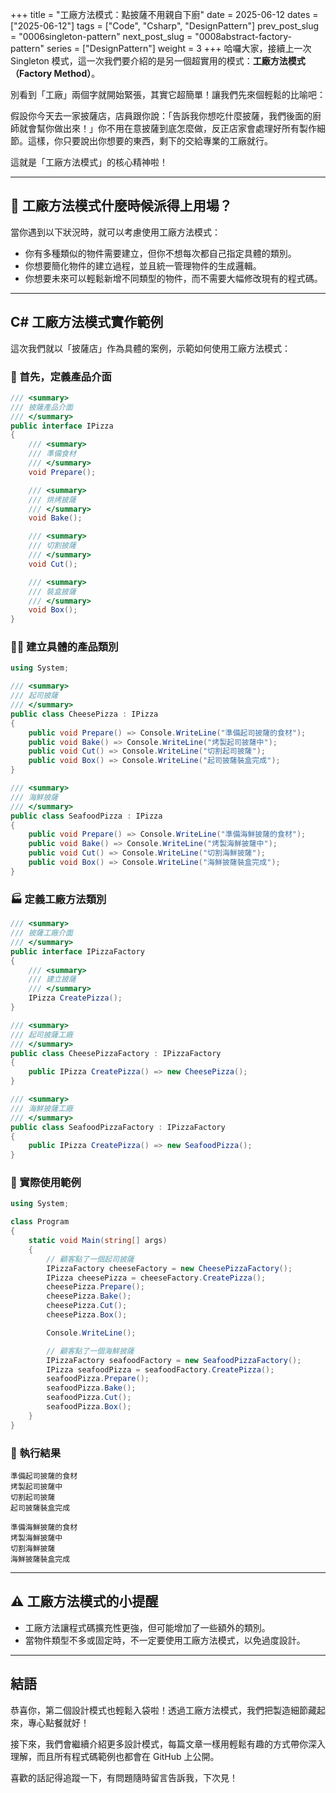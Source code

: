 +++
title = "工廠方法模式：點披薩不用親自下廚"
date = 2025-06-12
dates = ["2025-06-12"]
tags = ["Code", "Csharp", "DesignPattern"]
prev_post_slug = "0006singleton-pattern"
next_post_slug = "0008abstract-factory-pattern"
series = ["DesignPattern"]
weight = 3
+++
哈囉大家，接續上一次 Singleton 模式，這一次我們要介紹的是另一個超實用的模式：**工廠方法模式（Factory Method）**。

別看到「工廠」兩個字就開始緊張，其實它超簡單！讓我們先來個輕鬆的比喻吧：

假設你今天去一家披薩店，店員跟你說：「告訴我你想吃什麼披薩，我們後面的廚師就會幫你做出來！」你不用在意披薩到底怎麼做，反正店家會處理好所有製作細節。這樣，你只要說出你想要的東西，剩下的交給專業的工廠就行。

這就是「工廠方法模式」的核心精神啦！

---

## 🤔 工廠方法模式什麼時候派得上用場？

當你遇到以下狀況時，就可以考慮使用工廠方法模式：

- 你有多種類似的物件需要建立，但你不想每次都自己指定具體的類別。
- 你想要簡化物件的建立過程，並且統一管理物件的生成邏輯。
- 你想要未來可以輕鬆新增不同類型的物件，而不需要大幅修改現有的程式碼。

---

## C# 工廠方法模式實作範例

這次我們就以「披薩店」作為具體的案例，示範如何使用工廠方法模式：

### 🍕 首先，定義產品介面

```csharp
/// <summary>
/// 披薩產品介面
/// </summary>
public interface IPizza
{
    /// <summary>
    /// 準備食材
    /// </summary>
    void Prepare();

    /// <summary>
    /// 烘烤披薩
    /// </summary>
    void Bake();

    /// <summary>
    /// 切割披薩
    /// </summary>
    void Cut();

    /// <summary>
    /// 裝盒披薩
    /// </summary>
    void Box();
}
```

### 🧑‍🍳 建立具體的產品類別

```csharp
using System;

/// <summary>
/// 起司披薩
/// </summary>
public class CheesePizza : IPizza
{
    public void Prepare() => Console.WriteLine("準備起司披薩的食材");
    public void Bake() => Console.WriteLine("烤製起司披薩中");
    public void Cut() => Console.WriteLine("切割起司披薩");
    public void Box() => Console.WriteLine("起司披薩裝盒完成");
}

/// <summary>
/// 海鮮披薩
/// </summary>
public class SeafoodPizza : IPizza
{
    public void Prepare() => Console.WriteLine("準備海鮮披薩的食材");
    public void Bake() => Console.WriteLine("烤製海鮮披薩中");
    public void Cut() => Console.WriteLine("切割海鮮披薩");
    public void Box() => Console.WriteLine("海鮮披薩裝盒完成");
}
```

### 🏭 定義工廠方法類別

```csharp
/// <summary>
/// 披薩工廠介面
/// </summary>
public interface IPizzaFactory
{
    /// <summary>
    /// 建立披薩
    /// </summary>
    IPizza CreatePizza();
}

/// <summary>
/// 起司披薩工廠
/// </summary>
public class CheesePizzaFactory : IPizzaFactory
{
    public IPizza CreatePizza() => new CheesePizza();
}

/// <summary>
/// 海鮮披薩工廠
/// </summary>
public class SeafoodPizzaFactory : IPizzaFactory
{
    public IPizza CreatePizza() => new SeafoodPizza();
}
```

### 🚀 實際使用範例

```csharp
using System;

class Program
{
    static void Main(string[] args)
    {
        // 顧客點了一個起司披薩
        IPizzaFactory cheeseFactory = new CheesePizzaFactory();
        IPizza cheesePizza = cheeseFactory.CreatePizza();
        cheesePizza.Prepare();
        cheesePizza.Bake();
        cheesePizza.Cut();
        cheesePizza.Box();

        Console.WriteLine();

        // 顧客點了一個海鮮披薩
        IPizzaFactory seafoodFactory = new SeafoodPizzaFactory();
        IPizza seafoodPizza = seafoodFactory.CreatePizza();
        seafoodPizza.Prepare();
        seafoodPizza.Bake();
        seafoodPizza.Cut();
        seafoodPizza.Box();
    }
}
```

### 🎯 執行結果

```
準備起司披薩的食材
烤製起司披薩中
切割起司披薩
起司披薩裝盒完成

準備海鮮披薩的食材
烤製海鮮披薩中
切割海鮮披薩
海鮮披薩裝盒完成
```

---

## ⚠️ 工廠方法模式的小提醒

- 工廠方法讓程式碼擴充性更強，但可能增加了一些額外的類別。
- 當物件類型不多或固定時，不一定要使用工廠方法模式，以免過度設計。

---

## 結語

恭喜你，第二個設計模式也輕鬆入袋啦！透過工廠方法模式，我們把製造細節藏起來，專心點餐就好！

接下來，我們會繼續介紹更多設計模式，每篇文章一樣用輕鬆有趣的方式帶你深入理解，而且所有程式碼範例也都會在 GitHub 上公開。

喜歡的話記得追蹤一下，有問題隨時留言告訴我，下次見！
